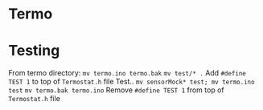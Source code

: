 # Termo

# Testing
From termo directory:
`mv termo.ino termo.bak`
`mv test/* .`
Add `#define TEST 1` to top of `Termostat.h` file
Test..
`mv sensorMock* test; mv termo.ino test`
`mv termo.bak termo.ino`
Remove `#define TEST 1` from top of `Termostat.h` file